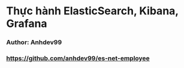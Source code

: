 #  Thực hành ElasticSearch, Kibana, Grafana

### Author: Anhdev99
### https://github.com/anhdev99/es-net-employee